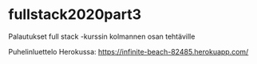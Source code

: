 # fullstack2020part3
Palautukset full stack -kurssin kolmannen osan tehtäville

Puhelinluettelo Herokussa:
https://infinite-beach-82485.herokuapp.com/
